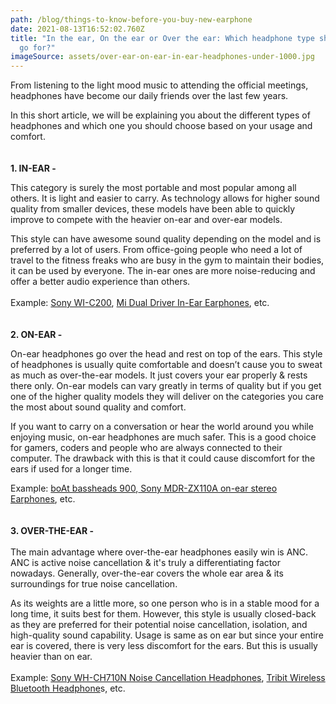 ```yaml
---
path: /blog/things-to-know-before-you-buy-new-earphone
date: 2021-08-13T16:52:02.760Z
title: "In the ear, On the ear or Over the ear: Which headphone type should you
  go for?"
imageSource: assets/over-ear-on-ear-in-ear-headphones-under-1000.jpg
---
```

From listening to the light mood music to attending the official meetings, headphones have become our daily friends over the last few years. 

In this short article, we will be explaining you about the different types of headphones and which one you should choose based on your usage and comfort. \
\
\
**1. IN-EAR  -** 

This category is surely the most portable and most popular among all others.  It is light and easier to carry. As technology allows for higher sound quality from smaller devices, these models have been able to quickly improve to compete with the heavier on-ear and over-ear models. 

This style can have awesome sound quality depending on the model and is preferred by a lot of users. From office-going people who need a lot of travel to the fitness freaks who are busy in the gym to maintain their bodies, it can be used by everyone. The in-ear ones are more noise-reducing and offer a better audio experience than others. \
\
Example: [Sony WI-C200](https://amzn.to/3sfjQdo), [Mi Dual Driver In-Ear Earphones](https://amzn.to/3iJUX6t), etc. <br/>\
\
**2. ON-EAR  -** 

O[](https://www.wirerealm.com/guides/top-10-best-on-ear-headphones)n-ear headphones go over the head and rest on top of the ears. This style of headphones is usually quite comfortable and doesn’t cause you to sweat as much as over-the-ear models. It just covers your ear properly & rests there only. On-ear models can vary greatly in terms of quality but if you get one of the higher quality models they will deliver on the categories you care the most about sound quality and comfort. 

If you want to carry on a conversation or hear the world around you while enjoying music, on-ear headphones are much safer. This is a good choice for gamers, coders and people who are always connected to their computer. The drawback with this is that it could cause discomfort for the ears if used for a longer time.

Example: [boAt bassheads 900](https://www.amazon.in/Boat-BassHeads-900-Wired-Headphone/dp/B074ZF7PVZ/ref=sr_1_6?dchild=1&keywords=on+ear+earphones&qid=1628870598&s=electronics&sr=1-6),[ Sony MDR-ZX110A on-ear stereo Earphones](https://www.amazon.in/Sony-MDR-ZX110A-Stereo-Headphones-without/dp/B00KGZZ824/ref=sr_1_5?dchild=1&keywords=on+ear+earphones&qid=1628870598&s=electronics&sr=1-5), etc.  <br/>\
\
**3. OVER-THE-EAR  -**  \
\
The main advantage where over-the-ear headphones easily win is ANC. ANC is active noise cancellation & it's truly a differentiating factor nowadays. Generally, over-the-ear covers the whole ear area & its surroundings for true noise cancellation. 

As its weights are a little more, so one person who is in a stable mood for a long time, it suits best for them. However, this style is usually closed-back as they are preferred for their potential noise cancellation, isolation, and high-quality sound capability. Usage is same as on ear but since your entire ear is covered, there is very less discomfort for the ears. But this is usually heavier than on ear.\
\
Example: [Sony WH-CH710N Noise Cancellation Headphones](https://amzn.to/3lXCeXb), [Tribit Wireless Bluetooth Headphone](https://amzn.to/2VOwaoL)s, etc.